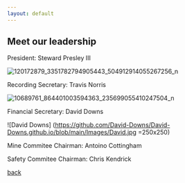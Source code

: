```yaml
---
layout: default
---
```


## Meet our leadership

President:
Steward Presley III

![120172879_3351782794905443_504912914055267256_n](https://user-images.githubusercontent.com/127059658/223015327-3b8ce732-df58-4069-87a9-0524e30a8c3a.jpg=250x250)



Recording Secretary:
Travis Norris

![10689761_864401003594363_235699055410247504_n](https://user-images.githubusercontent.com/127059658/223016605-50978e90-6db2-4e61-9edf-519befa6c6ec.jpg)


Financial Secretary:
David Downs 

![David Downs] (https://github.com/David-Downs/David-Downs.github.io/blob/main/Images/David.jpg =250x250)



Mine Commitee Chairman: 
Antoino Cottingham 




Safety Commitee Chairman:
Chris Kendrick 





[back](./)
